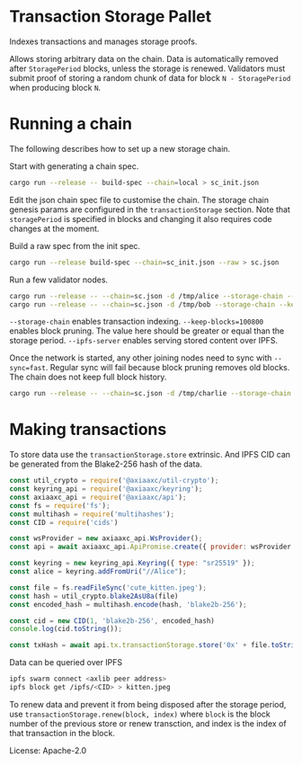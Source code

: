 # Transaction Storage Pallet

Indexes transactions and manages storage proofs.

Allows storing arbitrary data on the chain. Data is automatically removed after `StoragePeriod` blocks, unless the storage is renewed.
Validators must submit proof of storing a random chunk of data for block `N - StoragePeriod` when producing block `N`.

# Running a chain

The following describes how to set up a new storage chain.

Start with generating a chain spec.

```bash
cargo run --release -- build-spec --chain=local > sc_init.json
```

Edit the json chain spec file to customise the chain. The storage chain genesis params are configured in the `transactionStorage` section.
Note that `storagePeriod` is specified in blocks and changing it also requires code changes at the moment.

Build a raw spec from the init spec.

```bash
cargo run --release build-spec --chain=sc_init.json --raw > sc.json
```

Run a few validator nodes.

```bash
cargo run --release -- --chain=sc.json -d /tmp/alice --storage-chain --keep-blocks=100800 --ipfs-server --validator --alice
cargo run --release -- --chain=sc.json -d /tmp/bob --storage-chain --keep-blocks=100800 --ipfs-server --validator --bob
```

`--storage-chain` enables transaction indexing.
`--keep-blocks=100800` enables block pruning. The value here should be greater or equal than the storage period.
`--ipfs-server` enables serving stored content over IPFS.

Once the network is started, any other joining nodes need to sync with `--sync=fast`. Regular sync will fail because block pruning removes old blocks. The chain does not keep full block history.

```bash
cargo run --release -- --chain=sc.json -d /tmp/charlie --storage-chain --keep-blocks=100800 --ipfs-server --validator --charlie --sync=fast
```

# Making transactions

To store data use the `transactionStorage.store` extrinsic. And IPFS CID can be generated from the Blake2-256 hash of the data.

```js
const util_crypto = require('@axiaaxc/util-crypto');
const keyring_api = require('@axiaaxc/keyring');
const axiaaxc_api = require('@axiaaxc/api');
const fs = require('fs');
const multihash = require('multihashes');
const CID = require('cids')

const wsProvider = new axiaaxc_api.WsProvider();
const api = await axiaaxc_api.ApiPromise.create({ provider: wsProvider });

const keyring = new keyring_api.Keyring({ type: "sr25519" });
const alice = keyring.addFromUri("//Alice");

const file = fs.readFileSync('cute_kitten.jpeg');
const hash = util_crypto.blake2AsU8a(file)
const encoded_hash = multihash.encode(hash, 'blake2b-256');

const cid = new CID(1, 'blake2b-256', encoded_hash)
console.log(cid.toString());

const txHash = await api.tx.transactionStorage.store('0x' + file.toString('hex')).signAndSend(alice);
```
Data can be queried over IPFS

```bash
ipfs swarm connect <axlib peer address>
ipfs block get /ipfs/<CID> > kitten.jpeg
```

To renew data and prevent it from being disposed after the storage period, use `transactionStorage.renew(block, index)`
where `block` is the block number of the previous store or renew transction, and index is the index of that transaction in the block.


License: Apache-2.0
